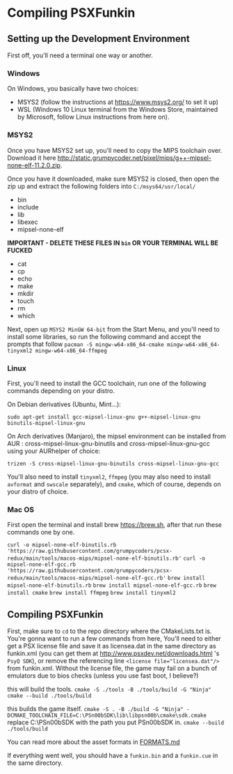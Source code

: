 # Compiling PSXFunkin

## Setting up the Development Environment
First off, you'll need a terminal one way or another.

### Windows
On Windows, you basically have two choices:
- MSYS2 (follow the instructions at https://www.msys2.org/ to set it up)
- WSL (Windows 10 Linux terminal from the Windows Store, maintained by Microsoft, follow Linux instructions from here on).

### MSYS2
Once you have MSYS2 set up, you'll need to copy the MIPS toolchain over. Download it here http://static.grumpycoder.net/pixel/mips/g++-mipsel-none-elf-11.2.0.zip.

Once you have it downloaded, make sure MSYS2 is closed, then open the zip up and extract the following folders into `C:/msys64/usr/local/`
- bin
- include
- lib
- libexec
- mipsel-none-elf

**IMPORTANT - DELETE THESE FILES IN `bin` OR YOUR TERMINAL WILL BE FUCKED**
- cat
- cp
- echo
- make
- mkdir
- touch
- rm
- which

Next, open up `MSYS2 MinGW 64-bit` from the Start Menu, and you'll need to install some libraries, so run the following command and accept the prompts that follow `pacman -S mingw-w64-x86_64-cmake mingw-w64-x86_64-tinyxml2 mingw-w64-x86_64-ffmpeg `

### Linux
First, you'll need to install the GCC toolchain, run one of the following commands depending on your distro.

On Debian derivatives (Ubuntu, Mint...):

`sudo apt-get install gcc-mipsel-linux-gnu g++-mipsel-linux-gnu binutils-mipsel-linux-gnu`

On Arch derivatives (Manjaro), the mipsel environment can be installed from AUR : cross-mipsel-linux-gnu-binutils and cross-mipsel-linux-gnu-gcc using your AURhelper of choice:

`trizen -S cross-mipsel-linux-gnu-binutils cross-mipsel-linux-gnu-gcc`

You'll also need to install `tinyxml2`, `ffmpeg` (you may also need to install `avformat` and `swscale` separately), and `cmake`, which of course, depends on your distro of choice.

### Mac OS
First open the terminal and install brew https://brew.sh, after that run these commands one by one.

`curl -o mipsel-none-elf-binutils.rb 'https://raw.githubusercontent.com/grumpycoders/pcsx-redux/main/tools/macos-mips/mipsel-none-elf-binutils.rb'`
`curl -o mipsel-none-elf-gcc.rb 'https://raw.githubusercontent.com/grumpycoders/pcsx-redux/main/tools/macos-mips/mipsel-none-elf-gcc.rb'`
`brew install mipsel-none-elf-binutils.rb`
`brew install mipsel-none-elf-gcc.rb`
`brew install cmake`
`brew install ffmpeg`
`brew install tinyxml2` 

## Compiling PSXFunkin
First, make sure to `cd` to the repo directory where the CMakeLists.txt is. You're gonna want to run a few commands from here, You'll need to either get a PSX license file and save it as licensea.dat in the same directory as funkin.xml (you can get them at http://www.psxdev.net/downloads.html 's `PsyQ SDK`), or remove the referencing line `<license file="licensea.dat"/>` from funkin.xml. Without the license file, the game may fail on a bunch of emulators due to bios checks (unless you use fast boot, I believe?)

this will build the tools.
`cmake -S ./tools -B ./tools/build -G "Ninja"` 
`cmake --build ./tools/build`

this builds the game itself.
`cmake -S . -B ./build -G "Ninja" -DCMAKE_TOOLCHAIN_FILE=C:\PSn00bSDK\lib\libpsn00b\cmake\sdk.cmake` replace C:\PSn00bSDK with the path you put PSn00bSDK in.
`cmake --build ./tools/build`

You can read more about the asset formats in [FORMATS.md](/FORMATS.md)

If everything went well, you should have a `funkin.bin` and a `funkin.cue` in the same directory.

